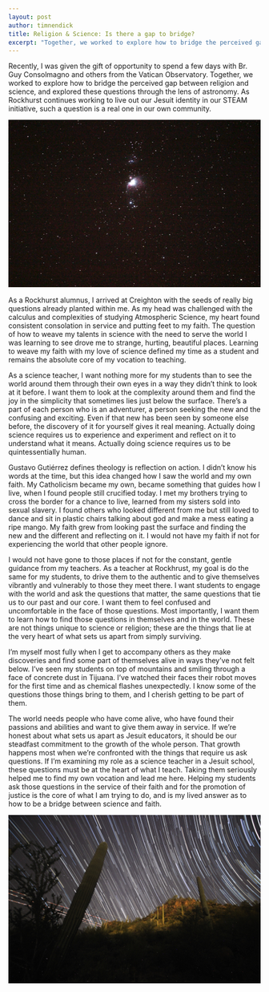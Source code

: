```yaml
---
layout: post
author: timnendick
title: Religion & Science: Is there a gap to bridge?
excerpt: "Together, we worked to explore how to bridge the perceived gap between religion and science."
---
```


Recently, I was given the gift of opportunity to spend a few days with Br. Guy Consolmagno and others from the Vatican Observatory. Together, we worked to explore how to bridge the perceived gap between religion and science, and explored these questions through the lens of astronomy. As Rockhurst continues working to live out our Jesuit identity in our STEAM initiative, such a question is a real one in our own community.

<div class="flex-wrapper">
  <img src="/img/TN Astronomy 1.png">
</div>

As a Rockhurst alumnus, I arrived at Creighton with the seeds of really big questions already planted within me. As my head was challenged with the calculus and complexities of studying Atmospheric Science, my heart found consistent consolation in service and putting feet to my faith. The question of how to weave my talents in science with the need to serve the world I was learning to see drove me to strange, hurting, beautiful places. Learning to weave my faith with my love of science defined my time as a student and remains the absolute core of my vocation to teaching.  

As a science teacher, I want nothing more for my students than to see the world around them through their own eyes in a way they didn’t think to look at it before. I want them to look at the complexity around them and find the joy in the simplicity that sometimes lies just below the surface. There’s a part of each person who is an adventurer, a person seeking the new and the confusing and exciting. Even if that new has been seen by someone else before, the discovery of it for yourself gives it real meaning. Actually doing science requires us to experience and experiment and reflect on it to understand what it means. Actually doing science requires us to be quintessentially human.

Gustavo Gutiérrez defines theology is reflection on action. I didn’t know his words at the time, but this idea changed how I saw the world and my own faith. My Catholicism became my own, became something that guides how I live, when I found people still crucified today. I met my brothers trying to cross the border for a chance to live, learned from my sisters sold into sexual slavery. I found others who looked different from me but still loved to dance and sit in plastic chairs talking about god and make a mess eating a ripe mango. My faith grew from looking past the surface and finding the new and the different and reflecting on it. I would not have my faith if not for experiencing the world that other people ignore.

I would not have gone to those places if not for the constant, gentle guidance from my teachers. As a teacher at Rockhrust, my goal is do the same for my students, to drive them to the authentic and to give themselves vibrantly and vulnerably to those they meet there. I want students to engage with the world and ask the questions that matter, the same questions that tie us to our past and our core. I want them to feel confused and uncomfortable in the face of those questions. Most importantly, I want them to learn how to find those questions in themselves and in the world. These are not things unique to science or religion; these are the things that lie at the very heart of what sets us apart from simply surviving.

I’m myself most fully when I get to accompany others as they make discoveries and find some part of themselves alive in ways they’ve not felt below. I’ve seen my students on top of mountains and smiling through a face of concrete dust in Tijuana. I’ve watched their faces their robot moves for the first time and as chemical flashes unexpectedly. I know some of the questions those things bring to them, and I cherish getting to be part of them.

The world needs people who have come alive, who have found their passions and abilities and want to give them away in service. If we’re honest about what sets us apart as Jesuit educators, it should be our steadfast commitment to the growth of the whole person. That growth happens most when we’re confronted with the things that require us ask questions. If I’m examining my role as a science teacher in a Jesuit school, these questions must be at the heart of what I teach. Taking them seriously helped me to find my own vocation and lead me here. Helping my students ask those questions in the service of their faith and for the promotion of justice is the core of what I am trying to do, and is my lived answer as to how to be a bridge between science and faith.

<div class="flex-wrapper">
  <img src="/img/TN Astronomy 2.JPG">
</div>
